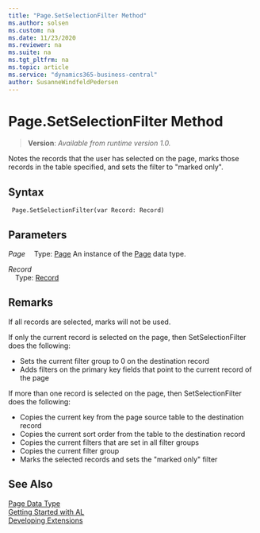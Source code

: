 ```yaml
---
title: "Page.SetSelectionFilter Method"
ms.author: solsen
ms.custom: na
ms.date: 11/23/2020
ms.reviewer: na
ms.suite: na
ms.tgt_pltfrm: na
ms.topic: article
ms.service: "dynamics365-business-central"
author: SusanneWindfeldPedersen
---
```

[//]: # (START>DO_NOT_EDIT)
[//]: # (IMPORTANT:Do not edit any of the content between here and the END>DO_NOT_EDIT.)
[//]: # (Any modifications should be made in the .xml files in the ModernDev repo.)
# Page.SetSelectionFilter Method
> **Version**: _Available from runtime version 1.0._

Notes the records that the user has selected on the page, marks those records in the table specified, and sets the filter to "marked only".


## Syntax
```
 Page.SetSelectionFilter(var Record: Record)
```
## Parameters
*Page*
&emsp;Type: [Page](page-data-type.md)
An instance of the [Page](page-data-type.md) data type.

*Record*  
&emsp;Type: [Record](../record/record-data-type.md)  
  



[//]: # (IMPORTANT: END>DO_NOT_EDIT)

## Remarks  
If all records are selected, marks will not be used.  
  
If only the current record is selected on the page, then SetSelectionFilter does the following:  
  
-   Sets the current filter group to 0 on the destination record  
-   Adds filters on the primary key fields that point to the current record of the page  
  
If more than one record is selected on the page, then SetSelectionFilter does the following:  
  
-   Copies the current key from the page source table to the destination record  
-   Copies the current sort order from the table to the destination record  
-   Copies the current filters that are set in all filter groups  
-   Copies the current filter group  
-   Marks the selected records and sets the "marked only" filter 

## See Also
[Page Data Type](page-data-type.md)  
[Getting Started with AL](../../devenv-get-started.md)  
[Developing Extensions](../../devenv-dev-overview.md)